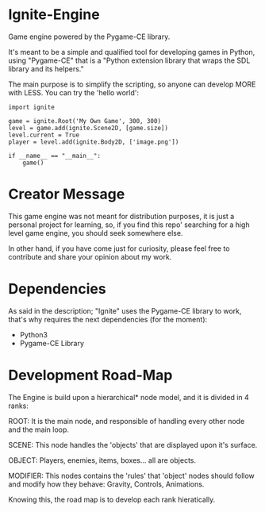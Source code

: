 # Ignite-Engine
Game engine powered by the Pygame-CE library.

It's meant to be a simple and qualified tool for developing games in Python,
using "Pygame-CE" that is a "Python extension library that wraps the SDL library
and its helpers."

The main purpose is to simplify the scripting, so anyone can develop MORE with
LESS. You can try the 'hello world':

```
import ignite

game = ignite.Root('My Own Game', 300, 300)
level = game.add(ignite.Scene2D, [game.size])
level.current = True
player = level.add(ignite.Body2D, ['image.png'])

if __name__ == "__main__":
    game()
```

# Creator Message
This game engine was not meant for distribution purposes, it is just a personal
project for learning, so, if you find this repo' searching for a high level game
engine, you should seek somewhere else.

In other hand, if you have come just for curiosity, please feel free to
contribute and share your opinion about my work.

# Dependencies
As said in the description; "Ignite" uses the Pygame-CE library to work, that's
why requires the next dependencies (for the moment):

- Python3
- Pygame-CE Library

# Development Road-Map

The Engine is build upon a hierarchical* node model, and it is divided in 4 ranks:

ROOT: It is the main node, and responsible of handling every other node and the
main loop.

SCENE: This node handles the 'objects' that are displayed upon it's surface.

OBJECT: Players, enemies, items, boxes... all are objects.

MODIFIER: This nodes contains the 'rules' that  'object' nodes should follow and
modify how they behave: Gravity, Controls, Animations.

Knowing this, the road map is to develop each rank hieratically.

#
